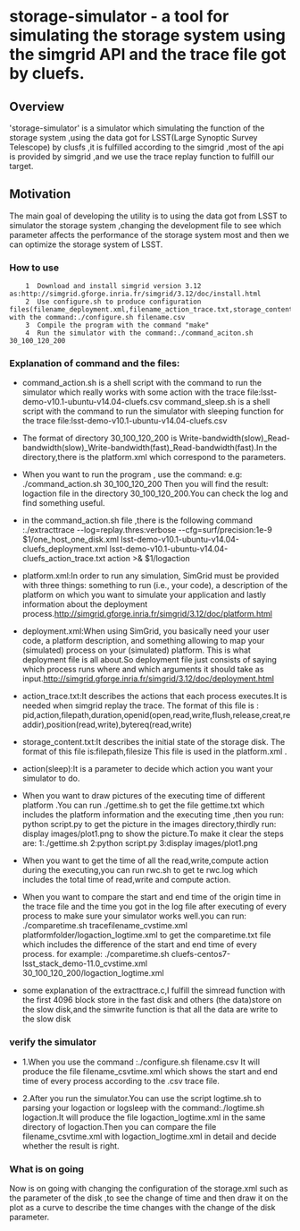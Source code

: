 # storage-simulator - a tool for simulating the storage system  using the simgrid API and the trace file  got by cluefs.

## Overview
'storage-simulator' is a simulator which simulating the function of the storage system ,using the data got for LSST(Large Synoptic Survey Telescope) by clusfs ,it is fulfilled according to the simgrid ,most of the api is provided by simgrid ,and we use the trace replay function to fulfill our target.

## Motivation
The main goal of developing the utility is to using the data got from LSST to simulator the storage system ,changing the development file to see which parameter affects the  performance of the storage system most and then we can optimize the storage system of LSST.

### How to use

		1  Download and install simgrid version 3.12  as:http://simgrid.gforge.inria.fr/simgrid/3.12/doc/install.html
		2  Use configure.sh to produce configuration files(filename_deployment.xml,filename_action_trace.txt,storage_content.txt,filename_csvtime.txt) with the command:./configure.sh filename.csv
		3  Compile the program with the command "make"
		4  Run the simulator with the command:./command_aciton.sh 30_100_120_200
### Explanation of command and the files:
*  command_action.sh is a shell script with the command to run the simulator which really works with some action with the trace file:lsst-demo-v10.1-ubuntu-v14.04-cluefs.csv 
   command_sleep.sh is a shell script with the command to run the simulator with sleeping function for the trace file:lsst-demo-v10.1-ubuntu-v14.04-cluefs.csv
* The format of directory 30_100_120_200 is Write-bandwidth(slow)_Read-bandwidth(slow)_Write-bandwidth(fast)_Read-bandwidth(fast).In the directory,there  is the platform.xml which correspond to the parameters.
* When you want to run the program , use the command:
 e.g: ./command_action.sh 30_100_120_200
Then you will find the result: logaction file in the directory 30_100_120_200.You can check the log and find something useful.
* in the command_action.sh file ,there is the following command
:./extracttrace --log=replay.thres:verbose --cfg=surf/precision:1e-9 $1/one_host_one_disk.xml lsst-demo-v10.1-ubuntu-v14.04-cluefs_deployment.xml lsst-demo-v10.1-ubuntu-v14.04-cluefs_action_trace.txt action >& $1/logaction
 * platform.xml:In order to run any simulation, SimGrid must be provided with three things: something to run (i.e., your code), a description of the platform on which you want to simulate your application and lastly information about the deployment process.http://simgrid.gforge.inria.fr/simgrid/3.12/doc/platform.html
 
 * deployment.xml:When using SimGrid, you basically need your user code, a platform description, and something allowing to map your (simulated) process on your (simulated) platform. This is what deployment file is all about.So deployment file just consists of saying which process runs where and which arguments it should take as input.http://simgrid.gforge.inria.fr/simgrid/3.12/doc/deployment.html
 
 * action_trace.txt:It describes the actions that each process executes.It is needed when simgrid replay the trace.
    The format of this file is :
    pid,action,filepath,duration,openid(open,read,write,flush,release,creat,readdir),position(read,write),bytereq(read,write)
     
 * storage_content.txt:It describes the initial state of the storage disk.
    The format of this file is:filepath,filesize
    This file is used in the platform.xml .

 * action(sleep):It is a parameter to decide which action you want your simulator to do.
* When you want to draw pictures of the executing time of different platform .You can run ./gettime.sh to get the file gettime.txt which includes the platform information and the executing time ,then you run: python script.py to get the picture in the images directory,thirdly run: display images/plot1.png to show the picture.To make it clear the steps are:
		1:./gettime.sh
		2:python script.py
		3:display images/plot1.png
* When you want to get the time of all the read,write,compute action during the executing,you can run rwc.sh to get te rwc.log which includes the total time of read,write and compute action.
* When you want to compare the start and end time of the origin time in the trace file and the time you got in the log file after executing of every process to make sure your simulator works well.you can run:
		 ./comparetime.sh tracefilename_cvstime.xml platformfolder/logaction_logtime.xml 
to get the comparetime.txt file which includes the difference of the start and end time of every process.
  for example: ./comparetime.sh cluefs-centos7-lsst_stack_demo-11.0_cvstime.xml 30_100_120_200/logaction_logtime.xml 
* some explanation of the extracttrace.c,I fulfill the simread function with the first 4096 block store in the fast disk and others (the data)store on the slow disk,and the simwrite function is that all the data are write to the slow disk
### verify the simulator
* 1.When you use the command :./configure.sh filename.csv
   It will produce the file filename_csvtime.xml which shows the start and end time of every process according to the .csv trace file.

* 2.After you run the simulator.You can use the script logtime.sh to parsing your logaction or logsleep with the command:./logtime.sh logaction.It will produce the file logaction_logtime.xml in the same directory of logaction.Then you can compare the file filename_csvtime.xml with logaction_logtime.xml in detail and decide whether the result is right.

### What is on going 
Now is on going with changing the configuration of the storage.xml such as the parameter of the disk ,to see the change of time and then draw it on the plot as a curve to describe the time changes with the change of the disk parameter.
